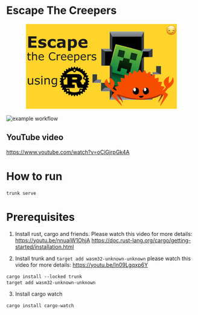 # Escape The Creepers
<p align="center">
  <img src="thumbnail/disegno2.png" width="400"/>
</p>

![example workflow](https://github.com/security-union/escape-the-creepers-with-rust/actions/workflows/quicstart.yml/badge.svg)


## YouTube video
https://www.youtube.com/watch?v=oCiGjrpGk4A

# How to run
```
trunk serve
```

# Prerequisites

1. Install rust, cargo and friends. Please watch this video for more details: https://youtu.be/nnuaiW1OhjA
https://doc.rust-lang.org/cargo/getting-started/installation.html

2. Install trunk and `target add wasm32-unknown-unknown` please watch this video for more details: https://youtu.be/In09Lgqxp6Y
```
cargo install --locked trunk
target add wasm32-unknown-unknown
```

3. Install cargo watch 
```
cargo install cargo-watch
```